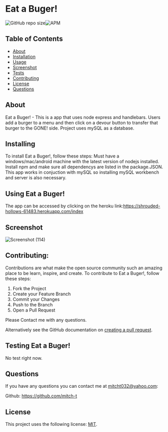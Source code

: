 # Eat a Buger!


![GitHub repo size](https://img.shields.io/github/repo-size/mitch-t/burger)![APM](https://img.shields.io/apm/l/test?style=for-the-badge)

<!-- TABLE OF CONTENTS -->
## Table of Contents

* [About](#about)
* [Installation](#installation)
* [Usage](#usage)
* [Screenshot](#screenshot)
* [Tests](#tests)
* [Contributing](#contributing)
* [License](#license)
* [Questions](#questions) 

## About 
Eat a Buger! - This is a app that uses node express and handlebars. Users add a burger to a menu and then click on a devour button to transfer that burger to the GONE! side. Project uses mySQL as a database.

## Installing 
To install Eat a Buger!, follow these steps: Must have a windows/mac/android machine with the latest version of nodejs installed. Install npm and make sure all dependencys are listed in the package.JSON. This app works in conjuction with mySQL so installing mySQL workbench and server is also necessary.

## Using Eat a Buger!
The app can be accessed by clicking on the heroku link:https://shrouded-hollows-61483.herokuapp.com/index

## Screenshot
![Screenshot (114)](https://user-images.githubusercontent.com/66184450/99765561-2d742b80-2ab4-11eb-9b6d-ba9fa7ada0d7.png)

## Contributing:

Contributions are what make the open source community such an amazing place to be learn, inspire, and create. 
To contribute to Eat a Buger!, follow these steps:
1. Fork the Project
2. Create your Feature Branch 
3. Commit your Changes 
4. Push to the Branch 
5. Open a Pull Request

Please Contact me with any questions.

Alternatively see the GitHub documentation on [creating a pull request](https://help.github.com/en/github/collaborating-with-issues-and-pull-requests/creating-a-pull-request).


## Testing Eat a Buger!
No test right now.

## Questions
If you have any questions you can contact me at mitcht032@yahoo.com:

Github: https://github.com/mitch-t

## License
<!--- If you're not sure which open license to use see https://choosealicense.com/--->

This project uses the following license: [MIT](<link>).

